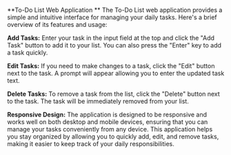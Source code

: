 **To-Do List Web Application
**
The To-Do List web application provides a simple and intuitive interface for managing your daily tasks. Here's a brief overview of its features and usage:

**Add Tasks:** Enter your task in the input field at the top and click the "Add Task" button to add it to your list. You can also press the "Enter" key to add a task quickly.

**Edit Tasks:** If you need to make changes to a task, click the "Edit" button next to the task. A prompt will appear allowing you to enter the updated task text.

**Delete Tasks:** To remove a task from the list, click the "Delete" button next to the task. The task will be immediately removed from your list.

**Responsive Design:** The application is designed to be responsive and works well on both desktop and mobile devices, ensuring that you can manage your tasks conveniently from any device.
This application helps you stay organized by allowing you to quickly add, edit, and remove tasks, making it easier to keep track of your daily responsibilities.

